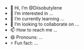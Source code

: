 - 👋 Hi, I’m @Diisobutylene
- 👀 I’m interested in ...
- 🌱 I’m currently learning ...
- 💞️ I’m looking to collaborate on ...
- 📫 How to reach me ...
- 😄 Pronouns: ...
- ⚡ Fun fact: ...

<!---
Diisobutylene/Diisobutylene is a ✨ special ✨ repository because its `README.md` (this file) appears on your GitHub profile.
You can click the Preview link to take a look at your changes.
--->
